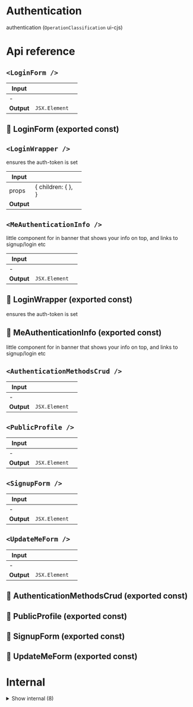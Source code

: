 # Authentication

authentication (`OperationClassification` ui-cjs)



# Api reference

## `<LoginForm />`

| Input      |    |    |
| ---------- | -- | -- |
| - | | |
| **Output** | `JSX.Element`   |    |



## 📄 LoginForm (exported const)

## `<LoginWrapper />`

ensures the auth-token is set


| Input      |    |    |
| ---------- | -- | -- |
| props | { children: {  }, <br /> } |  |
| **Output** |    |    |



## `<MeAuthenticationInfo />`

little component for in banner that shows your info on top, and links to signup/login etc


| Input      |    |    |
| ---------- | -- | -- |
| - | | |
| **Output** | `JSX.Element`   |    |



## 📄 LoginWrapper (exported const)

ensures the auth-token is set


## 📄 MeAuthenticationInfo (exported const)

little component for in banner that shows your info on top, and links to signup/login etc


## `<AuthenticationMethodsCrud />`

| Input      |    |    |
| ---------- | -- | -- |
| - | | |
| **Output** | `JSX.Element`   |    |



## `<PublicProfile />`

| Input      |    |    |
| ---------- | -- | -- |
| - | | |
| **Output** | `JSX.Element`   |    |



## `<SignupForm />`

| Input      |    |    |
| ---------- | -- | -- |
| - | | |
| **Output** | `JSX.Element`   |    |



## `<UpdateMeForm />`

| Input      |    |    |
| ---------- | -- | -- |
| - | | |
| **Output** | `JSX.Element`   |    |



## 📄 AuthenticationMethodsCrud (exported const)

## 📄 PublicProfile (exported const)

## 📄 SignupForm (exported const)

## 📄 UpdateMeForm (exported const)

# Internal

<details><summary>Show internal (8)</summary>
    
  # `<PersonProfileDetailsForm />`




| Input      |    |    |
| ---------- | -- | -- |
| props | { personProfileDetails: `PersonProfileDetails`, <br /> } |  |
| **Output** | `JSX.Element`   |    |



## `<PictureWithInfoDropdown />`

Dumb (presentational) component for a picture with info and a dropdown


| Input      |    |    |
| ---------- | -- | -- |
| - | | |
| **Output** | `JSX.Element`   |    |



## `<PublicPersonComponent />`

| Input      |    |    |
| ---------- | -- | -- |
| props | { publicPerson?: `PublicPerson`, <br /> } |  |
| **Output** | `JSX.Element`   |    |



## 🔹 PersonInfo

Properties: 

 | Name | Type | Description |
|---|---|---|
| persons (optional) | array |  |
| currentPersonCalculated (optional) | object |  |
| currentPersonId (optional) | string |  |



## 📄 PersonProfileDetailsForm (exported const)

## 📄 PictureWithInfoDropdown (exported const)

Dumb (presentational) component for a picture with info and a dropdown


## 📄 PublicPersonComponent (exported const)

## 📄 { StoreProvider, useStore } (exported const)

  </details>

